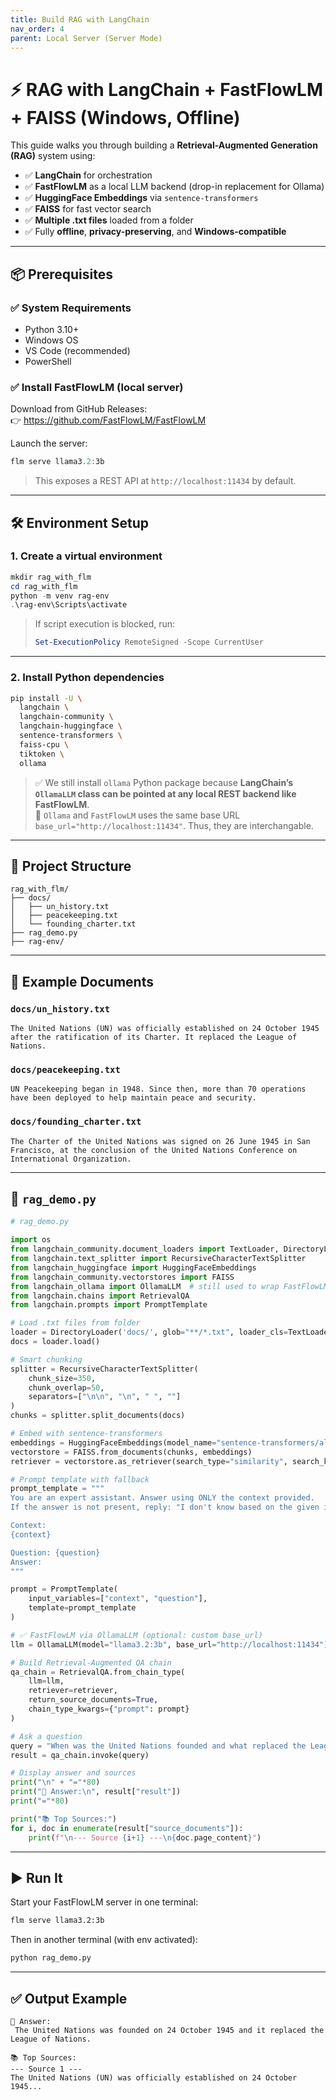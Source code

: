 ```yaml
---
title: Build RAG with LangChain
nav_order: 4
parent: Local Server (Server Mode)
---
```


# ⚡ RAG with LangChain + FastFlowLM + FAISS (Windows, Offline)

This guide walks you through building a **Retrieval-Augmented Generation (RAG)** system using:

- ✅ **LangChain** for orchestration  
- ✅ **FastFlowLM** as a local LLM backend (drop-in replacement for Ollama)  
- ✅ **HuggingFace Embeddings** via `sentence-transformers`  
- ✅ **FAISS** for fast vector search  
- ✅ **Multiple .txt files** loaded from a folder  
- ✅ Fully **offline**, **privacy-preserving**, and **Windows-compatible**

---

## 📦 Prerequisites

### ✅ System Requirements

- Python 3.10+
- Windows OS
- VS Code (recommended)
- PowerShell

### ✅ Install FastFlowLM (local server)

Download from GitHub Releases:  
👉 https://github.com/FastFlowLM/FastFlowLM

Launch the server:

```powershell
flm serve llama3.2:3b
```

> This exposes a REST API at `http://localhost:11434` by default.

---

## 🛠️ Environment Setup

### 1. Create a virtual environment

```powershell
mkdir rag_with_flm
cd rag_with_flm
python -m venv rag-env
.\rag-env\Scripts\activate
```

> If script execution is blocked, run:
> ```powershell
> Set-ExecutionPolicy RemoteSigned -Scope CurrentUser
> ```

---

### 2. Install Python dependencies

```bash
pip install -U \
  langchain \
  langchain-community \
  langchain-huggingface \
  sentence-transformers \
  faiss-cpu \
  tiktoken \
  ollama
```

> ✅ We still install `ollama` Python package because **LangChain’s `OllamaLLM` class can be pointed at any local REST backend like FastFlowLM**.  
> 🔁 `Ollama` and `FastFlowLM` uses the same base URL `base_url="http://localhost:11434"`. Thus, they are interchangable.

---

## 📂 Project Structure

```
rag_with_flm/
├── docs/
│   ├── un_history.txt
│   ├── peacekeeping.txt
│   └── founding_charter.txt
├── rag_demo.py
├── rag-env/
```

---

## 📄 Example Documents

### `docs/un_history.txt`

```text
The United Nations (UN) was officially established on 24 October 1945 after the ratification of its Charter. It replaced the League of Nations.
```

### `docs/peacekeeping.txt`

```text
UN Peacekeeping began in 1948. Since then, more than 70 operations have been deployed to help maintain peace and security.
```

### `docs/founding_charter.txt`

```text
The Charter of the United Nations was signed on 26 June 1945 in San Francisco, at the conclusion of the United Nations Conference on International Organization.
```

---

## 🧠 `rag_demo.py`

```python
# rag_demo.py

import os
from langchain_community.document_loaders import TextLoader, DirectoryLoader
from langchain.text_splitter import RecursiveCharacterTextSplitter
from langchain_huggingface import HuggingFaceEmbeddings
from langchain_community.vectorstores import FAISS
from langchain_ollama import OllamaLLM  # still used to wrap FastFlowLM!
from langchain.chains import RetrievalQA
from langchain.prompts import PromptTemplate

# Load .txt files from folder
loader = DirectoryLoader('docs/', glob="**/*.txt", loader_cls=TextLoader)
docs = loader.load()

# Smart chunking
splitter = RecursiveCharacterTextSplitter(
    chunk_size=350,
    chunk_overlap=50,
    separators=["\n\n", "\n", " ", ""]
)
chunks = splitter.split_documents(docs)

# Embed with sentence-transformers
embeddings = HuggingFaceEmbeddings(model_name="sentence-transformers/all-MiniLM-L6-v2")
vectorstore = FAISS.from_documents(chunks, embeddings)
retriever = vectorstore.as_retriever(search_type="similarity", search_kwargs={"k": 3})

# Prompt template with fallback
prompt_template = """
You are an expert assistant. Answer using ONLY the context provided.
If the answer is not present, reply: "I don't know based on the given information."

Context:
{context}

Question: {question}
Answer:
"""

prompt = PromptTemplate(
    input_variables=["context", "question"],
    template=prompt_template
)

# ✅ FastFlowLM via OllamaLLM (optional: custom base_url)
llm = OllamaLLM(model="llama3.2:3b", base_url="http://localhost:11434")

# Build Retrieval-Augmented QA chain
qa_chain = RetrievalQA.from_chain_type(
    llm=llm,
    retriever=retriever,
    return_source_documents=True,
    chain_type_kwargs={"prompt": prompt}
)

# Ask a question
query = "When was the United Nations founded and what replaced the League of Nations?"
result = qa_chain.invoke(query)

# Display answer and sources
print("\n" + "="*80)
print("🧠 Answer:\n", result["result"])
print("="*80)

print("📚 Top Sources:")
for i, doc in enumerate(result["source_documents"]):
    print(f"\n--- Source {i+1} ---\n{doc.page_content}")
```

---

## ▶️ Run It

Start your FastFlowLM server in one terminal:

```bash
flm serve llama3.2:3b
```

Then in another terminal (with env activated):

```bash
python rag_demo.py
```

---

## ✅ Output Example

```
🧠 Answer:
 The United Nations was founded on 24 October 1945 and it replaced the League of Nations.

📚 Top Sources:
--- Source 1 ---
The United Nations (UN) was officially established on 24 October 1945...
```
